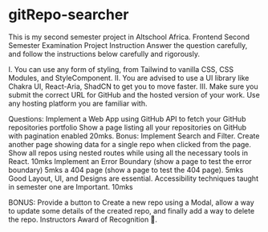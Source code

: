 # gitRepo-searcher
This is my second semester project in Altschool Africa.
Frontend Second Semester Examination Project
Instruction
Answer the question carefully, and follow the instructions below carefully and rigorously.

I. You can use any form of styling, from Tailwind to vanilla CSS, CSS Modules, and StyleComponent.
II. You are advised to use a UI library like Chakra UI, React-Aria, ShadCN to get you to move faster.
III. Make sure you submit the correct URL for GitHub and the hosted version of your work. Use any hosting platform you are familiar with. 

Questions:
Implement a Web App using GitHub API to fetch your GitHub repositories portfolio 
Show a page listing all your repositories on GitHub with pagination enabled 20mks. Bonus: Implement Search and Filter. 
Create another page showing data for a single repo when clicked from the page. Show all repos using nested routes while using all the necessary tools in React. 10mks
Implement an Error Boundary (show a page to test the error boundary) 5mks
a 404 page  (show a page to test the 404 page). 5mks
Good Layout, UI, and Designs are essential. Accessibility techniques taught in semester one are Important. 10mks

BONUS: Provide a button to Create a new repo using a Modal, allow a way to update some details of the created repo, and finally add a way to delete the repo. Instructors Award of Recognition 👀.


